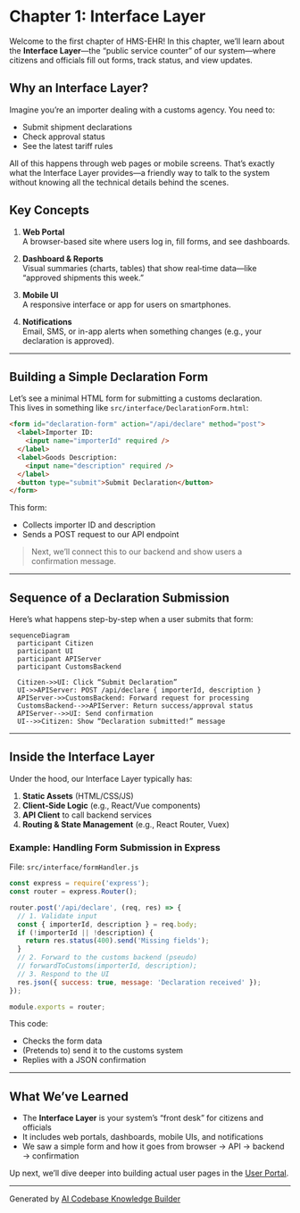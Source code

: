 # Chapter 1: Interface Layer

Welcome to the first chapter of HMS-EHR! In this chapter, we’ll learn about the **Interface Layer**—the “public service counter” of our system—where citizens and officials fill out forms, track status, and view updates.

## Why an Interface Layer?

Imagine you’re an importer dealing with a customs agency. You need to:
- Submit shipment declarations  
- Check approval status  
- See the latest tariff rules  

All of this happens through web pages or mobile screens. That’s exactly what the Interface Layer provides—a friendly way to talk to the system without knowing all the technical details behind the scenes.

## Key Concepts

1. **Web Portal**  
   A browser-based site where users log in, fill forms, and see dashboards.

2. **Dashboard & Reports**  
   Visual summaries (charts, tables) that show real‐time data—like “approved shipments this week.”

3. **Mobile UI**  
   A responsive interface or app for users on smartphones.

4. **Notifications**  
   Email, SMS, or in-app alerts when something changes (e.g., your declaration is approved).

---

## Building a Simple Declaration Form

Let’s see a minimal HTML form for submitting a customs declaration.  
This lives in something like `src/interface/DeclarationForm.html`:

```html
<form id="declaration-form" action="/api/declare" method="post">
  <label>Importer ID:
    <input name="importerId" required />
  </label>
  <label>Goods Description:
    <input name="description" required />
  </label>
  <button type="submit">Submit Declaration</button>
</form>
```

This form:
- Collects importer ID and description  
- Sends a POST request to our API endpoint  

> Next, we’ll connect this to our backend and show users a confirmation message.

---

## Sequence of a Declaration Submission

Here’s what happens step-by-step when a user submits that form:

```mermaid
sequenceDiagram
  participant Citizen
  participant UI
  participant APIServer
  participant CustomsBackend

  Citizen->>UI: Click “Submit Declaration”
  UI->>APIServer: POST /api/declare { importerId, description }
  APIServer->>CustomsBackend: Forward request for processing
  CustomsBackend-->>APIServer: Return success/approval status
  APIServer-->>UI: Send confirmation
  UI-->>Citizen: Show “Declaration submitted!” message
```

---

## Inside the Interface Layer

Under the hood, our Interface Layer typically has:
1. **Static Assets** (HTML/CSS/JS)  
2. **Client‐Side Logic** (e.g., React/Vue components)  
3. **API Client** to call backend services  
4. **Routing & State Management** (e.g., React Router, Vuex)

### Example: Handling Form Submission in Express

File: `src/interface/formHandler.js`

```js
const express = require('express');
const router = express.Router();

router.post('/api/declare', (req, res) => {
  // 1. Validate input
  const { importerId, description } = req.body;
  if (!importerId || !description) {
    return res.status(400).send('Missing fields');
  }
  // 2. Forward to the customs backend (pseudo)
  // forwardToCustoms(importerId, description);
  // 3. Respond to the UI
  res.json({ success: true, message: 'Declaration received' });
});

module.exports = router;
```

This code:
- Checks the form data  
- (Pretends to) send it to the customs system  
- Replies with a JSON confirmation  

---

## What We’ve Learned

- The **Interface Layer** is your system’s “front desk” for citizens and officials  
- It includes web portals, dashboards, mobile UIs, and notifications  
- We saw a simple form and how it goes from browser → API → backend → confirmation  

Up next, we’ll dive deeper into building actual user pages in the [User Portal](02_user_portal_.md).

---

Generated by [AI Codebase Knowledge Builder](https://github.com/The-Pocket/Tutorial-Codebase-Knowledge)